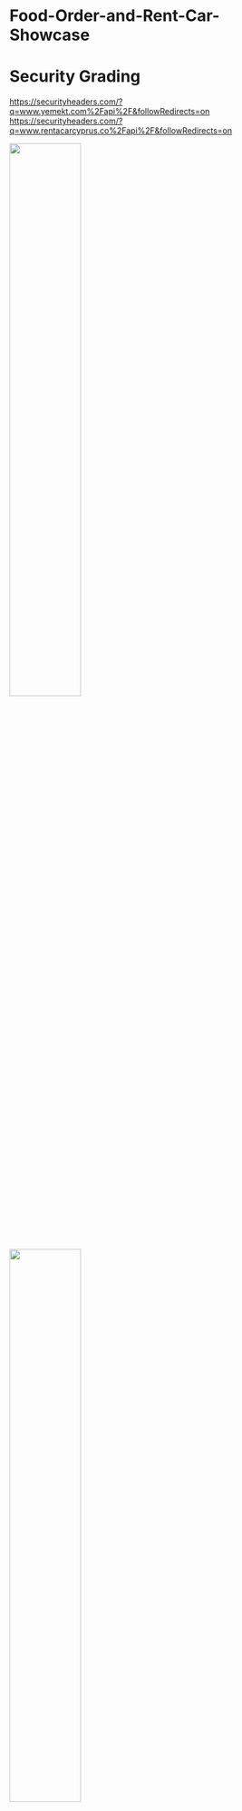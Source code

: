 # Food-Order-and-Rent-Car-Showcase

# Security Grading

https://securityheaders.com/?q=www.yemekt.com%2Fapi%2F&followRedirects=on
https://securityheaders.com/?q=www.rentacarcyprus.co%2Fapi%2F&followRedirects=on

<img src="https://github.com/umarbeyoglu/Food-Order-and-Rent-Car-Showcase/blob/main/images/SG1.png" width=50% height=50%>
<img src="https://github.com/umarbeyoglu/Food-Order-and-Rent-Car-Showcase/blob/main/images/SG2.png" width=50% height=50%>

# Order Details Screen

-Business and Client can view details about the order

-Client can cancel order if it is over time (past the expected delivery minute),
this sends business notification

-Business and Client can track delivery

-Choose Deliverer (Inside Company or Request one From other companies with costs)

<img src="https://github.com/umarbeyoglu/Food-Order-and-Rent-Car-Showcase/blob/main/images/Screenshot_20240126_192555.png" width=50% height=50%>
<img src="https://github.com/umarbeyoglu/Food-Order-and-Rent-Car-Showcase/blob/main/images/Screenshot_20240126_192000.png" width=50% height=50%>

# Delivery Request Screen

-Deliverer can see the delivery request in this screen

(Commission fee will be added if the deliverer is from external company)

<img src="https://github.com/umarbeyoglu/Food-Order-and-Rent-Car-Showcase/blob/main/images/Screenshot_20240126_193106.png" width=50% height=50%>

# Order Notification Screen

-Businesses can view orders made from this list.

-They can view if client is in blacklist (They know the client has caused problems
before so they are aware beforehand)

-They can view how much rating client had from businesses before (Only businesses can see this)

<img src="https://github.com/umarbeyoglu/Food-Order-and-Rent-Car-Showcase/blob/main/images/Screenshot_20240126_193924.png" width=50% height=50%>

# Filter Previous Orders Screen

-They can filter previous orders by following conditions

+Filter by certain client

+Filter by certain product

+Filter between certain dates

+Filter if it is an active order

+Filter if it is a canceled order

+Filter if it is a delivered order

-They can filter and see all orders in those lists and view the total
sold items and earnings between that time

<img src="https://github.com/umarbeyoglu/Food-Order-and-Rent-Car-Showcase/blob/main/images/Screenshot_20240126_194335.png" width=50% height=50%>
<img src="https://github.com/umarbeyoglu/Food-Order-and-Rent-Car-Showcase/blob/main/images/Screenshot_20240126_194932.png" width=50% height=50%>
<img src="https://github.com/umarbeyoglu/Food-Order-and-Rent-Car-Showcase/blob/main/images/Screenshot_20240126_194837.png" width=50% height=50%>

# Cart Screen

-Clients can view their cart here

-They can add more items

-They can choose address

-They can add extras

-They can make an internal order (Order inside restaurant,no hassle of talking to people)

-They can make sure they pay at delivery

-Coupon can be entered here (validity is checked here)

<img src="https://github.com/umarbeyoglu/Food-Order-and-Rent-Car-Showcase/blob/main/images/Screenshot_20240127_141842.png" width=50% height=50%>
<img src="https://github.com/umarbeyoglu/Food-Order-and-Rent-Car-Showcase/blob/main/images/Screenshot_20240126_201352.png" width=50% height=50%>

# Article Discount Screen (Car Rent App Only)

-Businesses can add discounts 

-Businesses can add coupon codes to related discounts and limit
it with certain number of people

-They can add or remove products from discount

<img src="https://github.com/umarbeyoglu/Food-Order-and-Rent-Car-Showcase/blob/main/images/Screenshot_20240127_140848.png" width=50% height=50%>
<img src="https://github.com/umarbeyoglu/Food-Order-and-Rent-Car-Showcase/blob/main/images/Screenshot_20240127_140953.png" width=50% height=50%>

# Activity Log Screen (Car Rent App Only)
-Businesses can view all of their employees certain activity inside
their business

-All of the activities are listed with all details that are crucial for information

<img src="https://github.com/umarbeyoglu/Food-Order-and-Rent-Car-Showcase/blob/main/images/Screenshot_20240126_205010.png" width=50% height=50%>


